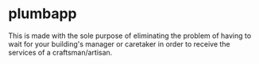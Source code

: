 # plumbapp

This is made with the sole purpose of eliminating the problem of having to wait for your building's manager or caretaker in order to receive the services of a craftsman/artisan.
